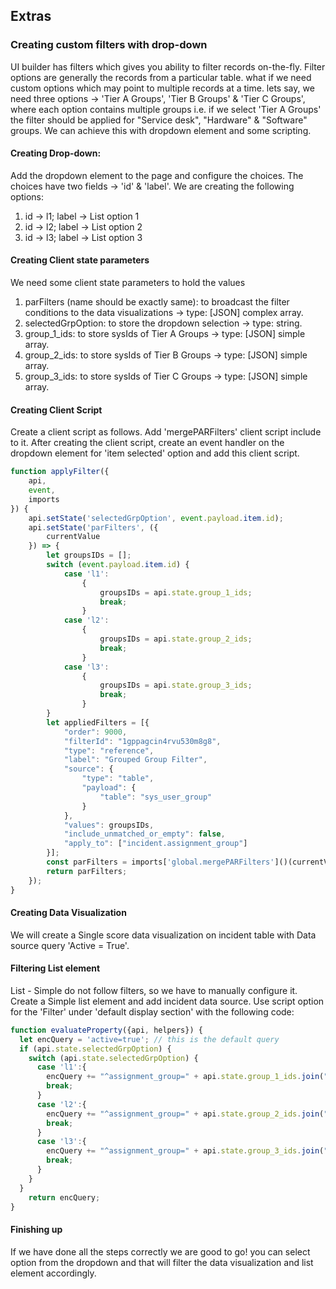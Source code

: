 
## Extras
<a id="custom-filter-scripting"></a>
### Creating custom filters with drop-down
UI builder has filters which gives you ability to filter records on-the-fly. Filter options are generally the records from a particular table. what if we need custom options which may point to multiple records at a time. lets say, we need three options -> 'Tier A Groups', 'Tier B Groups' & 'Tier C Groups', where each option contains multiple groups i.e. if we select 'Tier A Groups' the filter should be applied for "Service desk", "Hardware" & "Software" groups. We can achieve this with dropdown element and some scripting.
#### Creating Drop-down:
Add the dropdown element to the page and configure the choices. The choices have two fields -> 'id' & 'label'. We are creating the following options: 
1. id -> l1; label -> List option 1
2. id -> l2; label -> List option 2
3. id -> l3; label -> List option 3

#### Creating Client state parameters
We need some client state parameters to hold the values
1. parFilters (name should be exactly same): to broadcast the filter conditions to the data visualizations -> type: [JSON] complex array.
2. selectedGrpOption: to store the dropdown selection -> type: string.
3. group_1_ids: to store sysIds of Tier A Groups -> type: [JSON] simple array.
4. group_2_ids: to store sysIds of Tier B Groups -> type: [JSON] simple array.
5. group_3_ids: to store sysIds of Tier C Groups -> type: [JSON] simple array.

#### Creating Client Script
Create a client script as follows. Add 'mergePARFilters' client script include to it.
After creating the client script, create an event handler on the dropdown element for 'item selected' option and add this client script.
```javascript
function applyFilter({
    api,
    event,
    imports
}) {
    api.setState('selectedGrpOption', event.payload.item.id);
    api.setState('parFilters', ({
        currentValue
    }) => {
        let groupsIDs = [];
        switch (event.payload.item.id) {
            case 'l1':
                {
                    groupsIDs = api.state.group_1_ids;
                    break;
                }
            case 'l2':
                {
                    groupsIDs = api.state.group_2_ids;
                    break;
                }
            case 'l3':
                {
                    groupsIDs = api.state.group_3_ids;
                    break;
                }
        }
        let appliedFilters = [{
            "order": 9000,
            "filterId": "1gppagcin4rvu530m8g8",
            "type": "reference",
            "label": "Grouped Group Filter",
            "source": {
                "type": "table",
                "payload": {
                    "table": "sys_user_group"
                }
            },
            "values": groupsIDs,
            "include_unmatched_or_empty": false,
            "apply_to": ["incident.assignment_group"]
        }];
        const parFilters = imports['global.mergePARFilters']()(currentValue, appliedFilters);
        return parFilters;
    });
}
```

#### Creating Data Visualization
We will create a Single score data visualization on incident table with Data source query 'Active = True'.

#### Filtering List element
List - Simple do not follow filters, so we have to manually configure it.
Create a Simple list element and add incident data source.
Use script option for the 'Filter' under 'default display section' with the following code:
```javascript
function evaluateProperty({api, helpers}) {
  let encQuery = 'active=true'; // this is the default query
  if (api.state.selectedGrpOption) {
    switch (api.state.selectedGrpOption) {
      case 'l1':{
        encQuery += "^assignment_group=" + api.state.group_1_ids.join("^ORassignment_group=");
        break;
      }
      case 'l2':{
        encQuery += "^assignment_group=" + api.state.group_2_ids.join("^ORassignment_group=");
        break;
      }
      case 'l3':{
        encQuery += "^assignment_group=" + api.state.group_3_ids.join("^ORassignment_group=");
        break;
      }
    }
  }
	return encQuery;
}
```

#### Finishing up
If we have done all the steps correctly we are good to go!
you can select option from the dropdown and that will filter the data visualization and list element accordingly.

